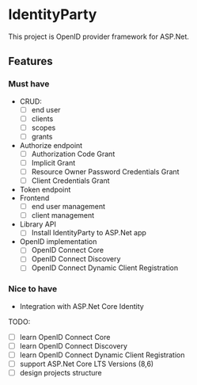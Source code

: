 # IdentityParty

This project is OpenID provider framework for ASP.Net.

## Features
### Must have
* CRUD:
    - [ ] end user
    - [ ] clients
    - [ ] scopes
    - [ ] grants
* Authorize endpoint
    - [ ] Authorization Code Grant
    - [ ] Implicit Grant
    - [ ] Resource Owner Password Credentials Grant
    - [ ] Client Credentials Grant
* Token endpoint
* Frontend
    - [ ] end user management
    - [ ] client management
* Library API
    - [ ] Install IdentityParty to ASP.Net app
* OpenID implementation
    - [ ] OpenID Connect Core
    - [ ] OpenID Connect Discovery
    - [ ] OpenID Connect Dynamic Client Registration
### Nice to have
* Integration with ASP.Net Core Identity

TODO:
- [ ] learn OpenID Connect Core
- [ ] learn OpenID Connect Discovery
- [ ] learn OpenID Connect Dynamic Client Registration
- [ ] support ASP.Net Core LTS Versions (8,6) 
- [ ] design projects structure